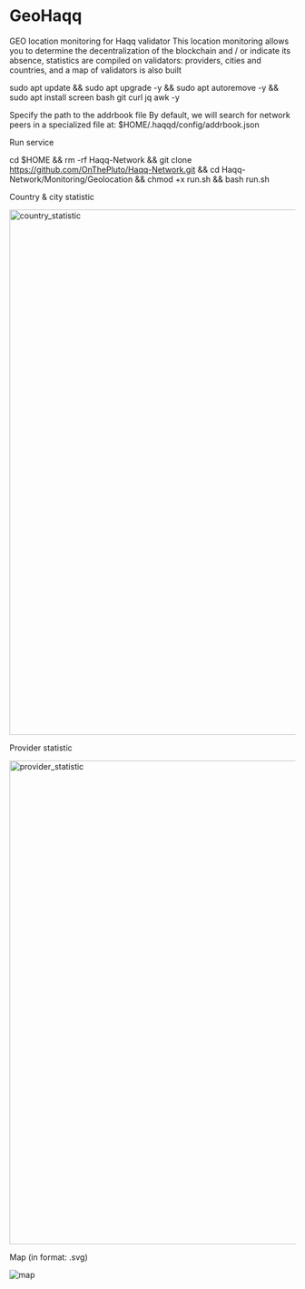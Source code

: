 # GeoHaqq

GEO location monitoring for Haqq validator
This location monitoring allows you to determine the decentralization of the blockchain and / or indicate its absence, statistics are compiled on validators: providers, cities and countries, and a map of validators is also built

sudo apt update && sudo apt upgrade -y && sudo apt autoremove -y && sudo apt install screen bash git curl jq awk -y

Specify the path to the addrbook file
By default, we will search for network peers in a specialized file at: $HOME/.haqqd/config/addrbook.json

Run service

cd $HOME && rm -rf Haqq-Network && git clone https://github.com/OnThePluto/Haqq-Network.git && cd Haqq-Network/Monitoring/Geolocation && chmod +x run.sh && bash run.sh

Country & city statistic

<img width="924" alt="country_statistic" src="https://user-images.githubusercontent.com/45524333/195981630-d4c47574-b51c-4d58-b919-06e93b906390.png">

Provider statistic

<img width="851" alt="provider_statistic" src="https://user-images.githubusercontent.com/45524333/195981649-503761d7-6feb-4985-999f-5d8ec7546dc1.png">

Map (in format: .svg)

![map](https://user-images.githubusercontent.com/45524333/195981662-83e914be-53d6-4999-a21d-978e89596854.svg)
